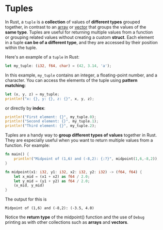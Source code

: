 # Tuples

In Rust, a `tuple` is a **collection** of values of **different types** grouped together, in contrast to an [array](/notes/04-arrays/README.md) or [vector](/notes/05-vectors/README.md) that groups the values of the **same type**. Tuples are useful for returning multiple values from a function or grouping related values without creating a custom **struct**. Each element in a tuple **can be of a different type**, and they are accessed by their position within the tuple.

Here's an example of a `tuple` in Rust:

```rust
let my_tuple: (i32, f64, char) = (42, 3.14, 'a');
```

In this example, `my_tuple` contains an integer, a floating-point number, and a character. You can access the elements of the tuple using **pattern matching**:

```rust
let (x, y, z) = my_tuple;
println!("x: {}, y: {}, z: {}", x, y, z);
```

or directly by **index**:

```rust
println!("First element: {}", my_tuple.0);
println!("Second element: {}", my_tuple.1);
println!("Third element: {}", my_tuple.2);
```

Tuples are a handy way to **group different types of values** together in Rust.  They are especially useful when you want to return multiple values from a function.  For example:

```rust
fn main() {
	println!("Midpoint of (1,6) and (-8,2): {:?}", midpoint(1,6,-8,2));
}

fn midpoint(x1: i32, y1: i32, x2: i32, y2: i32) -> (f64, f64) {
	let x_mid = (x1 + x2) as f64 / 2.0;
	let y_mid = (y1 + y2) as f64 / 2.0;
	(x_mid, y_mid)
}
```
The output for this is
```
Midpoint of (1,6) and (-8,2): (-3.5, 4.0)
```

Notice the **return type** of the midpoint() function and the use of `Debug` printing as with other collections such as **arrays** and **vectors**.
